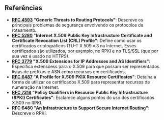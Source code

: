 ## Referências

- **[RFC 4593](https://tools.ietf.org/html/rfc4593) "Generic Threats to Routing Protocols"**: Descreve os principais problemas de segurança envolvendo os protocolos de roteamento.
- **[RFC 5280](https://tools.ietf.org/html/rfc5280) "Internet X.509 Public Key Infrastructure Certificate and Certificate Revocation List (CRL) Profile"**: Define como usar os certificados criptográficos ITU-T X.509 v.3 na Internet. Esses certificados são utilizados, por exemplo, no RPKI e no TLS/SSL (que por sua vez é usado no HTTPS).
- **[RFC 3779](https://tools.ietf.org/html/rfc3779) "X.509 Extensions for IP Addresses and AS Identifiers"**: Especifica extensõess para o X.509 para que possam ser representados listas de prefixos e ASN como recursos em certificados.
- **[RFC 6487](https://tools.ietf.org/html/rfc6487) "A Profile for X.509 PKIX Resource Certificates"**: Detalha a forma de utilizar os certificados X.509 para representar recursos de numeração na Internet. 
- **[RFC 7318](https://tools.ietf.org/html/rfc7318) "Policy Qualifiers in Resource Public Key Infrastructure (RPKI) Certificates"**: Esclarece alguns pontos do uso dos certificados X.509 no RPKI.
- **[RFC 6480](https://tools.ietf.org/html/rfc6480) "An Infrastructure to Support Secure Internet Routing"**: Descreve o RPKI.

